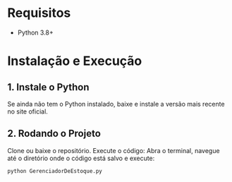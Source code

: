 # Requisitos

- Python 3.8+

# Instalação e Execução

## 1. Instale o Python

Se ainda não tem o Python instalado, baixe e instale a versão mais recente no site oficial.

## 2. Rodando o Projeto

Clone ou baixe o repositório.
Execute o código: Abra o terminal, navegue até o diretório onde o código está salvo e execute:

    python GerenciadorDeEstoque.py
